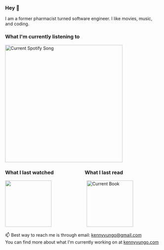 ### Hey 👋
I am a former pharmacist turned software engineer.
I like movies, music, and coding.

<!--
**kennyvungo/kennyvungo** is a ✨ _special_ ✨ repository because its `README.md` (this file) appears on your GitHub profile.

Here are some ideas to get you started:

- 🔭 I’m currently working on ...
- 🌱 I’m currently learning ...
- 👯 I’m looking to collaborate on ...
- 🤔 I’m looking for help with ...
- 💬 Ask me about ...
- 📫 How to reach me: ...
- 😄 Pronouns: ...
- ⚡ Fun fact: ...
-->

### What I'm currently listening to
<a href="https://github.com/tthn0/Spotify-Readme">
  <img src="https://spotify-readme-kennyvungo.vercel.app/api?theme=dark" alt="Current Spotify Song" width="380">
</a>

### What I last watched &nbsp;&nbsp;&nbsp;&nbsp;&nbsp;&nbsp;&nbsp;&nbsp;&nbsp;&nbsp;&nbsp;&nbsp;&nbsp;&nbsp;&nbsp;&nbsp;&nbsp;&nbsp;&nbsp;&nbsp;&nbsp;&nbsp;&nbsp;&nbsp; What I last read
  <img src="[https://m.media-amazon.com/images/M/MV5BZjE1MzJlNjYtNDI3ZS00MzRkLTlhMDYtNDU5YWU3YTI3Yzg0XkEyXkFqcGdeQXVyMTUzMTg2ODkz._V1_.jpg](https://m.media-amazon.com/images/M/MV5BYTYyODhlODktYjUzNC00NjUyLWI1MzYtNmI0MTY3YTUxYjY2XkEyXkFqcGdeQXVyMTkxNjUyNQ@@._V1_FMjpg_UX1000_.jpg)" width="150">&nbsp;&nbsp;&nbsp;&nbsp;&nbsp;&nbsp;&nbsp;&nbsp;&nbsp;&nbsp;&nbsp;&nbsp;&nbsp;&nbsp;&nbsp;&nbsp;&nbsp;&nbsp;&nbsp;&nbsp;&nbsp;&nbsp;&nbsp;&nbsp;&nbsp;&nbsp;&nbsp;&nbsp;&nbsp;<img src="[https://www.arts.gov/sites/default/files/images/best-we-could-cover-for-big-read.jpg](https://m.media-amazon.com/images/I/818l7Ujz5-L._AC_UF1000,1000_QL80_.jpg)" alt="Current Book" width="150">
<!--
### What is the best language
<img src="https://upload.wikimedia.org/wikipedia/commons/thumb/9/99/Unofficial_JavaScript_logo_2.svg/512px-Unofficial_JavaScript_logo_2.svg.png" width="150">
-->

📫 Best way to reach me is through email: kennyvungo@gmail.com  
You can find more about what I'm currently working on at [kennyvungo.com](kennyvungo.com)



